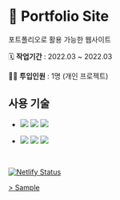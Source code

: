 # 🌈 Portfolio Site

포트폴리오로 활용 가능한 웹사이트 

🗓️ **작업기간** : 2022.03 ~ 2022.03

👨‍💻 **투입인원** : 1명 (개인 프로젝트)


## 사용 기술 
- <img src="https://img.shields.io/badge/HTML5-1A1A1A?style=flat&logo=HTML5&logoColor=23E34F26"/> <img src="https://img.shields.io/badge/CSS3-1A1A1A?style=flat&logo=CSS3&logoColor=1572B6"/> <img src="https://img.shields.io/badge/JavaScript-1A1A1A?style=flat&logo=JavaScript&logoColor=23E34F26"/>
 
- <img src="https://img.shields.io/badge/Git-1A1A1A?style=flat&logo=Git&logoColor=23F05033"/> <img src="https://img.shields.io/badge/GitHub-1A1A1A?style=flat&logo=GitHub&logoColor=23000000"/> <img src="https://img.shields.io/badge/Netlify-1A1A1A?style=flat&logo=Netlify&logoColor=00C7B7"/>

<br>


[![Netlify Status](https://api.netlify.com/api/v1/badges/219df29f-fa65-42ad-b9dd-53af4322c9dd/deploy-status)](https://app.netlify.com/sites/milk-maca-starbucks/deploys)

[> Sample ](https://milk-maca-portfolio.netlify.app/)  

 
